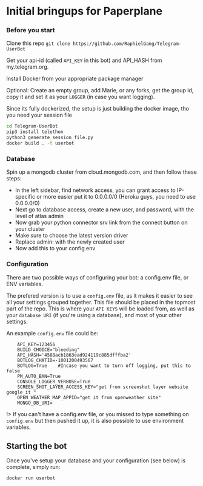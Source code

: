 # Initial bringups for Paperplane

### Before you start

Clone this repo `git clone https://github.com/RaphielGang/Telegram-UserBot`

Get your api-id (called `API_KEY` in this bot) and API_HASH from my.telegram.org.

Install Docker from your appropriate package manager

Optional: Create an empty group, add Marie, or any forks, get the group id, copy it and set it as your `LOGGER` (in case you want logging).

Since its fully dockerized, the setup is just building the docker image, tho you need your session file

```sh
cd Telegram-UserBot
pip3 install telethon
python3 generate_session_file.py
docker build . -t userbot
```

### Database

Spin up a mongodb cluster from cloud.mongodb.com, and then follow these steps:

- In the left sidebar, find network access, you can grant access to IP-specific or more easier put it to 0.0.0.0/0
  (Heroku guys, you need to use 0.0.0.0/0)
- Next go to database access, create a new user, and password, with the level of atlas admin
- Now grab your python connector srv link from the connect button on your cluster
- Make sure to choose the latest version driver
- Replace admin:<password> with the newly created user
- Now add this to your config.env

### Configuration

There are two possible ways of configuring your bot: a config.env file, or ENV variables.

The prefered version is to use a `config.env` file, as it makes it easier to see all your settings grouped together.
This file should be placed in the topmost part of the repo.
This is where your `API KEYS` will be loaded from, as well as your `database URI` (if you're using a database), and most of
your other settings.

An example `config.env` file could be:
```env
    API_KEY=123456
    BUILD_CHOICE="bleeding"
    API_HASH='4588acb1863ead924119c885dfffba2'
    BOTLOG_CHATID=-1001200493567
    BOTLOG=True    #Incase you want to turn off logging, put this to false
    PM_AUTO_BAN=True
    CONSOLE_LOGGER_VERBOSE=True
    SCREEN_SHOT_LAYER_ACCESS_KEY="get from screenshot layer website google it "
    OPEN_WEATHER_MAP_APPID="get it from openweather site"
    MONGO_DB_URI=
```

!> If you can't have a config.env file, or you missed to type something on `config.env` but then pushed it up, it is also possible to use environment variables.


## Starting the bot

Once you've setup your database and your configuration (see below) is complete, simply run:

```sh
docker run userbot
```

